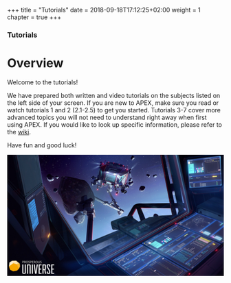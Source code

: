 +++
title = "Tutorials"
date = 2018-09-18T17:12:25+02:00
weight = 1
chapter = true
+++

### Tutorials

# Overview

Welcome to the tutorials!  

We have prepared both written and video tutorials on the subjects listed on the left side of your screen. If you are new to APEX, make sure you read or watch tutorials 1 and 2 (2.1-2.5) to get you started. Tutorials 3-7 cover more advanced topics you will not need to understand right away when first using APEX. If you would like to look up specific information, please refer to the [wiki](../wiki).

Have fun and good luck!

![Tutorials artwork](tutorials-artwork.jpg)